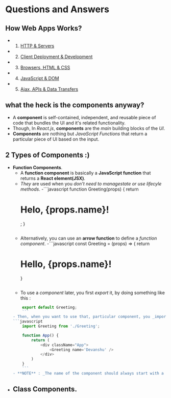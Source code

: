 # Questions and Answers

## How Web Apps Works?

- 1. [HTTP & Servers](https://blog.isquaredsoftware.com/2020/11/how-web-apps-work-http-server/)
- 2. [Client Deployment & Development](https://blog.isquaredsoftware.com/2020/11/how-web-apps-work-client-dev-deployment/)
- 3.  [Browsers, HTML & CSS](https://blog.isquaredsoftware.com/2020/11/how-web-apps-work-html-css/)
- 4. [JavaScript & DOM](https://blog.isquaredsoftware.com/2020/11/how-web-apps-work-javascript-dom/)
- 5. [Ajax, APIs & Data Transfers](https://blog.isquaredsoftware.com/2020/11/how-web-apps-work-ajax-apis-data/)

## what the heck is the components anyway?
- A **component** is self-contained, independent, and reusable piece of code that bundles the UI and it's related functionality.
- Though, In _React.js_, **components** are the _main_ building blocks of  the _UI_.
- **Components** are nothing but _JavaScript Functions_ that return a particular piece of UI based on the input.

## 2 Types of Components :)
- **Function Components**.
    - A **function component** is basically a **JavaScript function** that returns a **React element(JSX)**.
    - _They_ are used when you _don't need to managestate or use lifecyle methods_.
    -```javascript
        function Greeting(props) {
            return <h1>Helo, {props.name}!</h1>;
        }
        ```
    - Alternatively, you can use an **arrow function** to define a _function component_.
    -```javascript
        const Greeting = (props) => {
            return <h1>Hello, {props.name}!</h1>
        }
        ```
    - To use a _component_ later, you first _export_ it, by doing something like this :
    ```javascript
        export default Greeting;
        ```
    - Then, when you want to use that, particular component, you _import_ it, by doing something like this : 
    ```javascript
        import Greeting from './Greeting';

        function App() {
            return (
                <div className="App">
                    <Greeting name='Devanshu' />
                </div>
            )
        }
        ```
    - **NOTE** : _The name of the component should always start with a capital letter_.
- **Class Components**.
    - 
